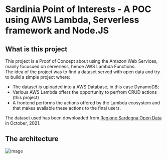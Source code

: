 # Sardinia Point of Interests - A POC using AWS Lambda, Serverless framework and Node.JS

## What is this project
This project is a Proof of Concept about using the Amazon Web Services, mainly focusued on serverless, hence AWS Lambda Functions.  
The idea of the project was to find a dataset served with open data and try to build a simple project where:
- The dataset is uploaded into a AWS Database, in this case DynamoDB;
- Various AWS Lambda offers the opportunity to perfrom CRUD actions (this project)
- A frontend performs the actions offered by the Lambda ecosystem and that makes available these actions to the final users.

The dataset used has been downloaded from [Regione Sardegna Open Data](http://dati.regione.sardegna.it/dataset/punti-di-interesse) in October, 2021.

## The architecture

![image](https://user-images.githubusercontent.com/6943388/183447484-e5a1af17-cf74-4e30-a365-11c0085e4a99.png)
